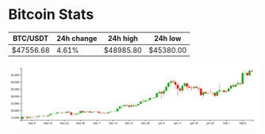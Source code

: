 # Bitcoin Stats

BTC/USDT|24h change|24h high|24h low|
|---|---|---|---|
|$47556.68|4.61%|$48985.80|$45380.00|

<img src="./chart.svg">
